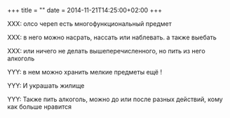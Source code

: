 +++
title = ""
date = 2014-11-21T14:25:00+02:00
+++

XXX: олсо череп есть многофункциональный предмет


XXX: в него можно насрать, нассать или наблевать. а также выебать


XXX: или ничего не делать вышеперечисленного, но пить из него алкоголь


YYY: в нем можно хранить мелкие предметы ещё !


YYY: И украшать жилище


YYY: Также пить алкоголь, можно до или после разных действий, кому как больше нравится


